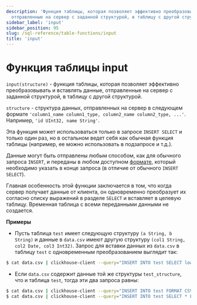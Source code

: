 ```yaml
---
description: 'Функция таблицы, которая позволяет эффективно преобразовывать и вставлять данные,
  отправленные на сервер с заданной структурой, в таблицу с другой структурой.'
sidebar_label: 'input'
sidebar_position: 95
slug: /sql-reference/table-functions/input
title: 'input'
---
```



# Функция таблицы input

`input(structure)` - функция таблицы, которая позволяет эффективно преобразовывать и вставлять данные, отправленные на сервер с заданной структурой, в таблицу с другой структурой.

`structure` - структура данных, отправленных на сервер в следующем формате `'column1_name column1_type, column2_name column2_type, ...'`. Например, `'id UInt32, name String'`.

Эта функция может использоваться только в запросе `INSERT SELECT` и только один раз, но в остальном ведет себя как обычная функция таблицы (например, ее можно использовать в подзапросе и т.д.).

Данные могут быть отправлены любым способом, как для обычного запроса `INSERT`, и переданы в любом доступном [формате](/sql-reference/formats), который необходимо указать в конце запроса (в отличие от обычного `INSERT SELECT`).

Главная особенность этой функции заключается в том, что когда сервер получает данные от клиента, он одновременно преобразует их согласно списку выражений в разделе `SELECT` и вставляет в целевую таблицу. Временная таблица с всеми переданными данными не создается.

**Примеры**

- Пусть таблица `test` имеет следующую структуру `(a String, b String)` и данные в `data.csv` имеют другую структуру `(col1 String, col2 Date, col3 Int32)`. Запрос для вставки данных из `data.csv` в таблицу `test` с одновременным преобразованием выглядит так:

<!-- -->

```bash
$ cat data.csv | clickhouse-client --query="INSERT INTO test SELECT lower(col1), col3 * col3 FROM input('col1 String, col2 Date, col3 Int32') FORMAT CSV";
```

- Если `data.csv` содержит данные той же структуры `test_structure`, что и таблица `test`, тогда эти два запроса равны:

<!-- -->

```bash
$ cat data.csv | clickhouse-client --query="INSERT INTO test FORMAT CSV"
$ cat data.csv | clickhouse-client --query="INSERT INTO test SELECT * FROM input('test_structure') FORMAT CSV"
```
